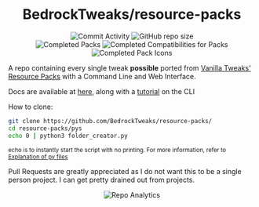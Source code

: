 <div align="center">

# BedrockTweaks/resource-packs

![Commit Activity](https://img.shields.io/github/commit-activity/w/BedrockTweaks/resource-packs?style=for-the-badge&label=Commits&color=purple)
![GitHub repo size](https://img.shields.io/github/repo-size/BedrockTweaks/resource-packs?style=for-the-badge&label=Size&color=pink)
<br>
![Completed Packs](https://img.shields.io/badge/Packs-373%2F384-blue?style=for-the-badge&color=blue)
![Completed Compatibilities for Packs](https://img.shields.io/badge/Compatibilities-23%2F33-cyan?style=for-the-badge&color=cyan)
![Completed Pack Icons](https://img.shields.io/badge/Pack%20Icons-360%2F384-green?style=for-the-badge&color=green)

</div>
<div align="left">

A repo containing every single tweak **possible** ported from <a href="https://vanillatweaks.net/picker/resource-packs">Vanilla Tweaks' Resource Packs</a> with a Command Line and Web Interface.

Docs are available at [here](https://github.com/BedrockTweaks/resource-packs/blob/main/docs/docs.md), along with a [tutorial](https://github.com/BedrockTweaks/resource-packs/blob/main/docs/Tutorial.md) on the CLI 

How to clone:

```bash
git clone https://github.com/BedrockTweaks/resource-packs/
cd resource-packs/pys
echo 0 | python3 folder_creator.py
```
<sub>echo is to instantly start the script with no printing. For more information, refer to [Explanation of py files](https://github.com/NSPC911/resource-packs/blob/main/docs/Explanation%20of%20py%20files.md)</sub>

Pull Requests are greatly appreciated as I do not want this to be a single person project. I can get pretty drained out from projects.
</div>
<div align=center>

![Repo Analytics](https://repobeats.axiom.co/api/embed/10e365135c3e52c23d522622b87dee249a676978.svg)

</div>